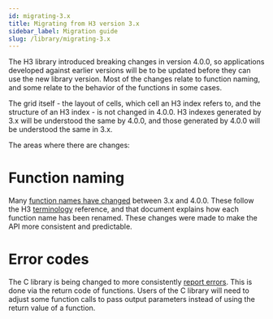```yaml
---
id: migrating-3.x
title: Migrating from H3 version 3.x
sidebar_label: Migration guide
slug: /library/migrating-3.x
---
```


The H3 library introduced breaking changes in version 4.0.0, so applications developed against earlier versions
will be to be updated before they can use the new library version. Most of the changes relate to function naming,
and some relate to the behavior of the functions in some cases.

The grid itself - the layout of cells, which cell an H3 index refers to, and the structure of an H3 index - is
not changed in 4.0.0. H3 indexes generated by 3.x will be understood the same by 4.0.0, and those generated by 4.0.0
will be understood the same in 3.x.

The areas where there are changes:

# Function naming

Many [function names have changed](./migration-3.x/functions) between 3.x and 4.0.0. These follow the H3 [terminology](./terminology) reference,
and that document explains how each function name has been renamed. These changes were made to make the API more
consistent and predictable.

# Error codes

The C library is being changed to more consistently [report errors](./errors). This is done via the return code of
functions. Users of the C library will need to adjust some function calls to pass output parameters instead of
using the return value of a function.
